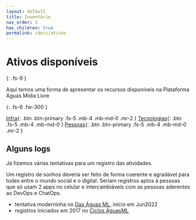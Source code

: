 ```yaml
---
layout: default
title: Inventário
nav_order: 3
has_children: true
permalink: /docs/ativos
---
```


# Ativos disponíveis
{: .fs-9 }

Aqui temos uma forma de apresentar os recursos disponíveis na Plataforma Águas Mídia Livre 

{: .fs-6 .fw-300 }

[Infra](/docs/ativos/infra){: .btn .btn-primary .fs-5 .mb-4 .mb-md-0 .mr-2 } [Tecnologias](/docs/ativos/cibernetica){: .btn .fs-5 .mb-4 .mb-md-0 } [Pessoas](/docs/ativos/humanes){: .btn .btn-primary .fs-5 .mb-4 .mb-md-0 .mr-2 }

## Alguns logs
Já fizemos várias tentativas para um registro das atividades. 

Um registro de sonhos deveria ser feito de forma coerente e agradável para todes entre o mundo social e o digital. Seriam registros aptos à pessoas que só usam 2 apps no celular e intercambiáveis com as pessoas aderentes ao DevOps e ChatOps.

- tentativa moderninha no <a href="https://das.aguas.ml" target="_blank">Das Águas ML</a>, início em Jun2022
- registros iniciados em 2017 no <a href="https://ciclos.aguas.ml" target="_blank">Ciclos ÁguasML</a>








